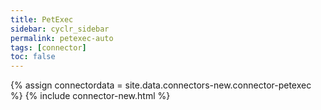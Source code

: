 ```yaml
---
title: PetExec
sidebar: cyclr_sidebar
permalink: petexec-auto
tags: [connector]
toc: false
---
```

{% assign connectordata = site.data.connectors-new.connector-petexec %}
{% include connector-new.html %}	